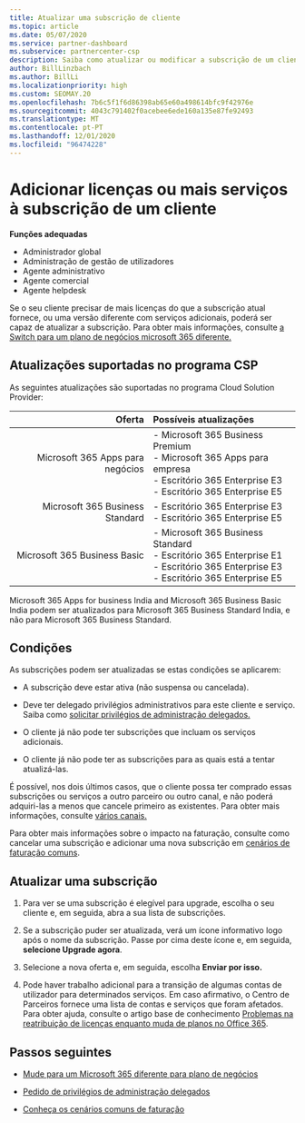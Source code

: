 ```yaml
---
title: Atualizar uma subscrição de cliente
ms.topic: article
ms.date: 05/07/2020
ms.service: partner-dashboard
ms.subservice: partnercenter-csp
description: Saiba como atualizar ou modificar a subscrição de um cliente. Adicione mais licenças ou mude para uma versão diferente com mais serviços.
author: BillLinzbach
ms.author: BillLi
ms.localizationpriority: high
ms.custom: SEOMAY.20
ms.openlocfilehash: 7b6c5f1f6d86398ab65e60a498614bfc9f42976e
ms.sourcegitcommit: 4043c791402f0acebee6ede160a135e87fe92493
ms.translationtype: MT
ms.contentlocale: pt-PT
ms.lasthandoff: 12/01/2020
ms.locfileid: "96474228"
---
```

# <a name="add-licenses-or-more-services-to-a-customers-subscription"></a>Adicionar licenças ou mais serviços à subscrição de um cliente

**Funções adequadas**

- Administrador global
- Administração de gestão de utilizadores
- Agente administrativo
- Agente comercial
- Agente helpdesk

Se o seu cliente precisar de mais licenças do que a subscrição atual fornece, ou uma versão diferente com serviços adicionais, poderá ser capaz de atualizar a subscrição. Para obter mais informações, consulte [a Switch para um plano de negócios microsoft 365 diferente.](/microsoft-365/commerce/subscriptions/switch-to-a-different-plan)

## <a name="upgrades-supported-in-the-csp-program"></a>Atualizações suportadas no programa CSP <a id="upgradesubscription"></a>

As seguintes atualizações são suportadas no programa Cloud Solution Provider:

| Oferta | Possíveis atualizações|
|---:|:---|
| Microsoft 365 Apps para negócios   | - Microsoft 365 Business Premium <br/>  - Microsoft 365 Apps para empresa <br/> - Escritório 365 Enterprise E3 <br/> - Escritório 365 Enterprise E5 <br/> |
| Microsoft 365 Business Standard    | - Escritório 365 Enterprise E3 <br/> - Escritório 365 Enterprise E5 <br/> |
| Microsoft 365 Business Basic | - Microsoft 365 Business Standard <br/> - Escritório 365 Enterprise E1 <br/> - Escritório 365 Enterprise E3<br/> - Escritório 365 Enterprise E5 <br/> |

Microsoft 365 Apps for business India and Microsoft 365 Business Basic India podem ser atualizados para Microsoft 365 Business Standard India, e não para Microsoft 365 Business Standard.


## <a name="conditions"></a>Condições

As subscrições podem ser atualizadas se estas condições se aplicarem:

- A subscrição deve estar ativa (não suspensa ou cancelada).

- Deve ter delegado privilégios administrativos para este cliente e serviço. Saiba como [solicitar privilégios de administração delegados.](request-a-relationship-with-a-customer.md)

- O cliente já não pode ter subscrições que incluam os serviços adicionais.

- O cliente já não pode ter as subscrições para as quais está a tentar atualizá-las.

É possível, nos dois últimos casos, que o cliente possa ter comprado essas subscrições ou serviços a outro parceiro ou outro canal, e não poderá adquiri-las a menos que cancele primeiro as existentes. Para obter mais informações, consulte [vários canais.](multichannel.md)

Para obter mais informações sobre o impacto na faturação, consulte como cancelar uma subscrição e adicionar uma nova subscrição em [cenários de faturação comuns](common-billing-scenarios.md).

## <a name="upgrade-a-subscription"></a>Atualizar uma subscrição

1. Para ver se uma subscrição é elegível para upgrade, escolha o seu cliente e, em seguida, abra a sua lista de subscrições.

2. Se a subscrição puder ser atualizada, verá um ícone informativo logo após o nome da subscrição. Passe por cima deste ícone e, em seguida, **selecione Upgrade agora**.

3. Selecione a nova oferta e, em seguida, escolha **Enviar por isso.**

4. Pode haver trabalho adicional para a transição de algumas contas de utilizador para determinados serviços. Em caso afirmativo, o Centro de Parceiros fornece uma lista de contas e serviços que foram afetados. Para obter ajuda, consulte o artigo base de conhecimento [Problemas na reatribuição de licenças enquanto muda de planos no Office 365](/microsoft-365/commerce/subscriptions/switch-to-a-different-plan).


## <a name="next-steps"></a>Passos seguintes

- [Mude para um Microsoft 365 diferente para plano de negócios](/microsoft-365/commerce/subscriptions/switch-to-a-different-plan)

- [Pedido de privilégios de administração delegados](request-a-relationship-with-a-customer.md)

- [Conheça os cenários comuns de faturação](common-billing-scenarios.md)
